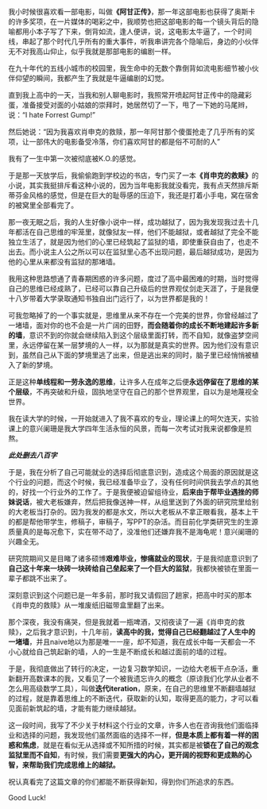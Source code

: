 <p>我小时候很喜欢看一部电影，叫做<b>《阿甘正传》</b>，那一年这部电影也获得了奥斯卡的许多奖项，在一片媒体的喝彩之中，我顺势也把这部电影的每一个镜头背后的隐喻都用小本子写了下来，倒背如流，逢人便讲，说，这电影太牛逼了，一个时间线，串起了那个时代几乎所有的重大事件，听我串讲完各个隐喻后，身边的小伙伴无不对我高山仰止，似乎我就是那部电影的编剧一样。</p><p>在九十年代的五线小城市的校园里，我生命中的无数个靠倒背如流电影细节被小伙伴仰望的瞬间，我都产生了我就是牛逼编剧的幻觉。</p><p>直到我上高中的一天，当我和别人聊电影时，我照常开喷起阿甘正传中的隐藏彩蛋，准备接受对面的小姑娘的崇拜时，她居然切了一下，甩了一下她的马尾辫，说：“I hate Forrest Gump!”</p><p>然后她说：“因为我喜欢肖申克的救赎，那一年阿甘那个傻蛋抢走了几乎所有的奖项，让一部伟大的电影备受冷落，你们喜欢阿甘的都是俗不可耐的人”</p><p>我有了一生中第一次被彻底被K.O.的感觉。</p><p>于是那一天放学后，我偷偷跑到学校边的书店，专门买了一本<b>《肖申克的救赎》</b>的小说，其实我挺排斥看这种小说的，因为当年电影我就没看完，我有点天然排斥斯蒂芬金风格的感觉，但是在巨大的耻辱感的压迫下，我还是打着小手电，窝在宿舍的被窝里全部看完了。</p><p>那一夜无眠之后，我的人生好像小说中一样，成功越狱了，因为我发现我过去十几年都活在自己思维的牢笼里，就像狱友一样，他们不能越狱，或者越狱了完全不能独立生活了，就是因为他们的心里已经筑起了监狱的墙，即使重获自由了，也走不出去。而小说主人公之所以可以在监狱里心态不出现问题，最后越狱成功，是因为他的心里从来都没有监狱的那堵墙。</p><p>我用这种思路想通了青春期困惑的许多问题，度过了高中最困难的时期，当时觉得自己的思维已经成熟了，已经可以靠自己升级后的世界观仗剑走天涯了，于是我便十八岁带着大学录取通知书独自出门远行了，以为世界都是我的！</p><p>可我忽略掉了的一个事实就是，思维里从来不存在一个完美的世界，你曾经越过了一堵墙，面对你的也不会是一片广阔的田野，<b>而会随着你的成长不断地建起许多新的墙</b>，意识不到的你就会继续陷入到这个层级里面打转，而不自知，就像盗梦空间里，永远停留在某一层梦境的人一样，以为那就是真实的世界。因为他们没有意识到，虽然自己从下面的梦境里逃了出来，但是逃出来的同时，脑子里已经悄悄被植入了新的梦境。</p><p>正是这种<b>单线程和一劳永逸的思维</b>，让许多人在成年之后便<b>永远停留在了思维的某个层级</b>，不再突破和升级，固执地坚守在自己的那个世界观里，自以为是地蔑视全世界。</p><p>我在读大学的时候，一开始就进入了我不喜欢的专业，理论课上的呵欠连天，实验课上的意兴阑珊是我大学四年生活永恒的风景，而每一次考试对我来说都像是煎熬。</p><p><b><i>         此处删去八百字</i></b></p><p>于是，我在分析了自己可能就业的选择后彻底意识到，造成这个局面的原因就是这个行业的问题，而这个时候，我已经准备毕业了，没有任何时间供我去学点的其他的，好找一个行业外的工作了。于是我便被迫留组待业，<b>后来由于帮毕业遇挫的师妹说话</b>，被大老板嫌弃，然后把我像送神一样，从组里送到了外面的研究院里给别的大老板当打杂的。因为我发的都是水文，所以大老板从不拿正眼看我，基本上干的都是帮他带学生，修稿子，审稿子，写PPT的杂活。而目前化学类研究生的生源质量真的是每况愈下，实在带不动了，没准他们还嫌弃我不是海龟呢！意兴阑珊的兴趣全无。</p><p>研究院期间又是目睹了诸多硕博<b>艰难毕业，惨痛就业的现状</b>，于是我彻底意识到了<b>自己这十年来一块砖一块砖给自己垒起来了一个巨大的监狱</b>，我都快被锁在里面一辈子都跳不出来了。</p><p>深刻意识到这个问题已是一年多前，那时我又请假回了趟家，把高中时买的那本《肖申克的救赎》从一堆废纸旧磁带盒里翻了出来。</p><p>那个深夜，我没有痛哭，但是我就着一瓶啤酒，又彻夜读了一遍《肖申克的救赎》，之后我才意识到，十几年前，<b>读高中的我，觉得自己已经翻越过了人生中的一堵墙</b>，并且naive地以为那是唯一一座，却不知道，我在成长中每一天都会一不小心就给自己筑起新的墙，人的一生是不断成长和越过面前的墙的过程。</p><p>于是，我彻底做出了转行的决定，一边复习数学知识，一边给大老板干点杂活，重新翻开高数课本的我，又看见了一个被我遗忘许久的概念（原谅我们化学从业者不怎么用高级数学工具），叫做<b>迭代iteration</b>，原来，在自己的思维里不断翻墙越狱的过程，就是靠着思维上的不断迭代，获取新的认知，取得更高的能力，才可以看见面前新筑起的墙，才能有能力继续越狱。</p><p>这一段时间，我写了不少关于材料这个行业的文章，许多人也在咨询我他们面临择业和选择的问题，我发现他们虽然面临的选择不一样，<b>但是本质上都有着一样的困惑和焦虑</b>，就是在看似无从选择或不知所措的时候，其实都是被<b>锁在了自己的观念监狱里而不自知</b>，有时候，我们需要<b>更强大的内心，更开阔的视野和更成熟的心智，来帮助我们完成思维上的越狱。</b></p><p>祝认真看完了这篇文章的你们都能不断获得新知，得到你们所追求的东西。</p><p>Good Luck!</p><p></p>